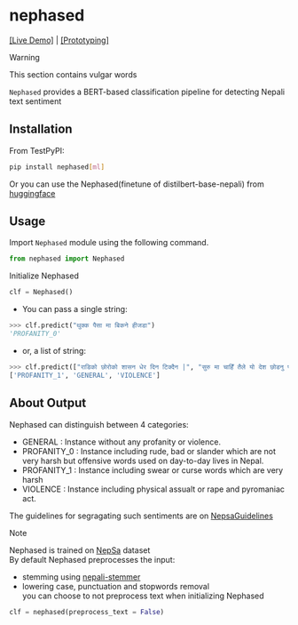 # nephased

[[Live Demo]](https://demo-for-nephased.vercel.app/) | [[Prototyping]](https://github.com/angeltamang123/Nepali-Hate-Sentiment-Detection)

> [!Warning]
> This section contains vulgar words

`Nephased` provides a BERT-based classification pipeline
for detecting Nepali text sentiment

## Installation

From TestPyPI:

```bash
pip install nephased[ml]
```

Or you can use the Nephased(finetune of distilbert-base-nepali) from [huggingface](https://huggingface.co/Vyke2000/Nephased)

## Usage

Import `Nephased` module using the following command.

```python
from nephased import Nephased
```

Initialize Nephased

```python
clf = Nephased()
```

- You can pass a single string:

```python
>>> clf.predict("थुक्क पैसा मा बिकने हीजडा")
'PROFANITY_0'
```

- or, a list of string:

```python
>>> clf.predict(["राडिको छोरोको शासन धेर दिन टिक्दैन |", "सुरु मा चाहिँ तैले यो देश छोडनु पर्यो |", "एसको घरमा आगो लाहिदे ।"])
['PROFANITY_1', 'GENERAL', 'VIOLENCE']
```

## About Output

Nephased can distinguish between 4 categories:

- GENERAL : Instance without any profanity or violence.
- PROFANITY_0 : Instance including rude, bad or slander which are not very harsh but offensive words used on day-to-day lives in Nepal.
- PROFANITY_1 : Instance including swear or curse words which are very harsh
- VIOLENCE : Instance including physical assualt or rape and pyromaniac act.

The guidelines for segragating such sentiments are on [NepsaGuidelines](https://github.com/oya163/nepali-sentiment-analysis/blob/master/guidelines/NepsaGuidelines_2020.pdf)

> [!NOTE]
> Nephased is trained on [NepSa](https://github.com/oya163/nepali-sentiment-analysis/blob/master/data/nepcls/csv/ss_ac_at_txt_unbal.csv) dataset \
> By default Nephased preprocesses the input:
>
> - stemming using [nepali-stemmer](https://github.com/oya163/nepali-stemmer)
> - lowering case, punctuation and stopwords removal \
>   you can choose to not preprocess text when initializing Nephased
>
> ```python
> clf = nephased(preprocess_text = False)
> ```
